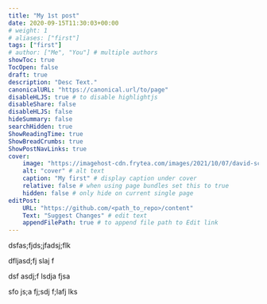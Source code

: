 ```yaml
---
title: "My 1st post"
date: 2020-09-15T11:30:03+00:00
# weight: 1
# aliases: ["first"]
tags: ["first"]
# author: ["Me", "You"] # multiple authors
showToc: true
TocOpen: false
draft: true
description: "Desc Text."
canonicalURL: "https://canonical.url/to/page"
disableHLJS: true # to disable highlightjs
disableShare: false
disableHLJS: false
hideSummary: false
searchHidden: true
ShowReadingTime: true
ShowBreadCrumbs: true
ShowPostNavLinks: true
cover:
    image: "https://imagehost-cdn.frytea.com/images/2021/10/07/david-schultz-SrewPUfo2c0-unsplash2c2ed2f51402a7ae.jpg" # image path/url
    alt: "cover" # alt text
    caption: "My first" # display caption under cover
    relative: false # when using page bundles set this to true
    hidden: false # only hide on current single page
editPost:
    URL: "https://github.com/<path_to_repo>/content"
    Text: "Suggest Changes" # edit text
    appendFilePath: true # to append file path to Edit link
---
```


dsfas;fjds;jfadsj;flk

dfljasd;fj slaj f


dsf asdj;f lsdja fjsa


<!--more-->

sfo js;a fj;sdj f;lafj lks